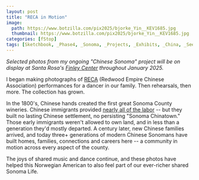 ```yaml
---
layout: post
title: "RECA in Motion"
image:
  path: https://www.botzilla.com/pix2025/bjorke_Yin__KEV1685.jpg
  thumbnail: https://www.botzilla.com/pix2025/bjorke_Yin__KEV1685.jpg
categories: [fStop]
tags: [Sketchbook, _Phase4, _Sonoma, _Projects, _Exhibits, _China, _SeeSee]
---
```


_Selected photos from my ongoing "Chinese Sonoma" project will be on display at Santa Rosa's [Finley Center](https://www.srcity.org/2110/Finley-Community-Center) throughout January 2025._

<!--more-->

I began making photographs of [RECA](http://www.recacenter.org/) (Redwood Empire Chinese Association) performances for a dancer in our family. Then rehearsals, then more. The collection has grown.

In the 1800's, Chinese hands created the first great Sonoma County wineries. Chinese immigrants provided [nearly all of the labor](https://thisdayinwinehistory.com/forgotten-history-of-chinese-immigrants-sonoma/) -- but they built no lasting Chinese settlement, no persisting "Sonoma Chinatown." Those early immigrants weren't allowed to own land, and in less than a generation they'd mostly departed. A century later, new Chinese families arrived, and today three+ generations of modern Chinese Sonomans have built homes, families, connections and careers here -- a community in motion across every aspect of the county.

The joys of shared music and dance continue, and these photos have helped this Norwegian American to also feel part of our ever-richer shared Sonoma Life.

